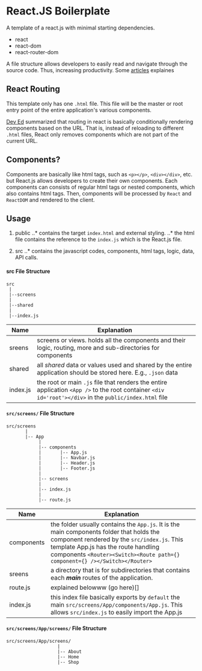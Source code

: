 # React.JS Boilerplate

A template of a react.js with minimal starting dependencies.

+ react
+ react-dom
+ react-router-dom

A file structure allows developers to easily read and navigate through the source code. Thus, increasing productivity. Some [articles]() explaines 

## React Routing

This template only has one `.html` file. This file will be the master or root entry point of the entire application's various components.

[Dev Ed](https://www.youtube.com/watch?v=Law7wfdg_ls&ab_channel=DevEd) summarized that routing in react is basically conditionally rendering components based on the URL. That is, instead of reloading to different `.html` files, React only removes components which are not part of the current URL.

## Components?

Components are basically like html tags, such as `<p></p>`, `<div></div>`, etc. but React.js allows developers to create their own components. Each components can consists of regular html tags or nested components, which also contains html tags. Then, components will be processed by `React` and `ReactDOM` and rendered to the client.


## Usage 

1. public
..* contains the target `index.html` and external styling.
..* the html file contains the reference to the `index.js` which is the React.js file.

2. src
..* contains the javascript codes, components, html tags, logic, data, API calls.

#### src File Structure

```
src
 |
 |--screens
 |
 |--shared
 |
 |--index.js
```

| Name      | Explanation               |
|-----------|---------------------------|
| sreens    | screens or views. holds all the components and their logic, routing, more and sub-directories for components
| shared    | all *shared* data or values used and shared by the entire application should be stored here. E.g., `.json` data
| index.js  | the root or main `.js` file that renders the entire application `<App />` to the root container `<div id='root'></div>` in the `public/index.html` file

#### `src/screens/` File Structure

```
src/screens
       |
       |-- App
            |
            |-- components
            |       |-- App.js
            |       |-- Navbar.js
            |       |-- Header.js
            |       |-- Footer.js
            |       
            |-- screens
            |
            |-- index.js
            |
            |-- route.js
```

| Name       | Explanation              |
|------------|--------------------------|
| components | the folder usually contains the `App.js`. It is the main components folder that holds the component rendered by the `src/index.js`. This template App.js has the route handling components `<Router><Switch><Route path={} component={} /></Switch></Router>`
| sreens     | a directory that is for subdirectories that contains each ***main*** routes of the application.
| route.js   | explained belowww (go here)[]
| index.js   | this index file basically exports by `default` the main `src/screens/App/components/App.js`. This allows `src/index.js` to easily import the App.js

#### `src/screens/App/screens/` File Structure

```
src/screens/App/screens/
                   |
                   |-- About
                   |-- Home
                   |-- Shop
```
